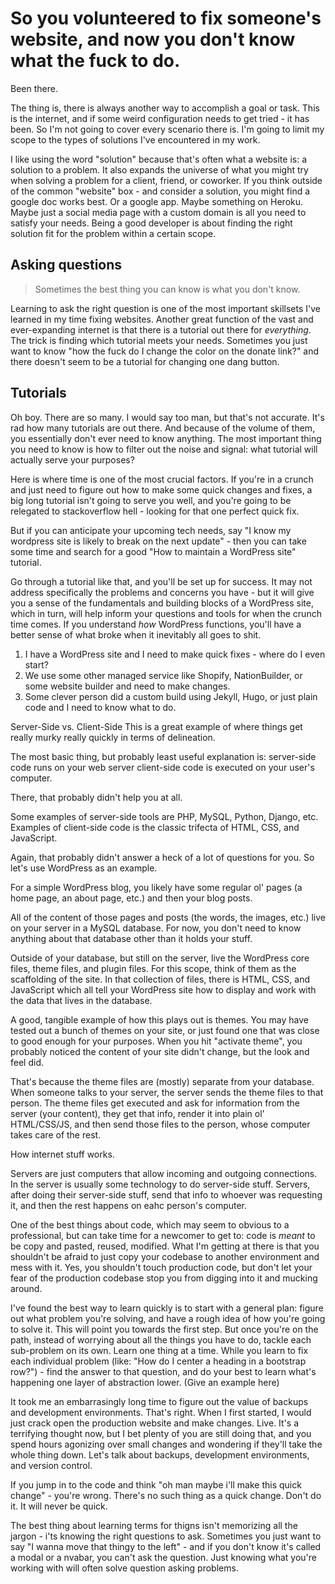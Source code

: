 # So you volunteered to fix someone's website, and now you don't know what the fuck to do.

Been there.

The thing is, there is always another way to accomplish a goal or task. This is the internet, and if some weird configuration needs to get tried - it has been. So I'm not going to cover every scenario there is. I'm going to limit my scope to the types of solutions I've encountered in my work.

I like using the word "solution" because that's often what a website is: a solution to a problem. It also expands the universe of what you might try when solving a problem for a client, friend, or coworker. If you think outside of the common "website" box - and consider a solution, you might find a google doc works best. Or a google app. Maybe something on Heroku. Maybe just a social media page with a custom domain is all you need to satisfy your needs. Being a good developer is about finding the right solution fit for the problem within a certain scope.

## Asking questions
> Sometimes the best thing you can know is what you don't know.

Learning to ask the right question is one of the most important skillsets I've learned in my time fixing websites. Another great function of the vast and ever-expanding internet is that there is a tutorial out there for *everything*. The trick is finding which tutorial meets your needs. Sometimes you just want to know "how the fuck do I change the color on the donate link?" and there doesn't seem to be a tutorial for changing one dang button.

## Tutorials

Oh boy. There are so many. I would say too man, but that's not accurate. It's rad how many tutorials are out there. And because of the volume of them, you essentially don't ever need to know anything. The most important thing you need to know is how to filter out the noise and signal: what tutorial will actually serve your purposes?

Here is where time is one of the most crucial factors. If you're in a crunch and just need to figure out how to make some quick changes and fixes, a big long tutorial isn't going to serve you well, and you're going to be relegated to stackoverflow hell - looking for that one perfect quick fix.

But if you can anticipate your upcoming tech needs, say "I know my wordpress site is likely to break on the next update" - then you can take some time and search for a good "How to maintain a WordPress site" tutorial.

Go through a tutorial like that, and you'll be set up for success. It may not address specifically the problems and concerns you have - but it will give you a sense of the fundamentals and building blocks of a WordPress site, which in turn, will help inform your questions and tools for when the crunch time comes. If you understand *how* WordPress functions, you'll have a better sense of what broke when it inevitably all goes to shit.

1. I have a WordPress site and I need to make quick fixes - where do I even start?
2. We use some other managed service like Shopify, NationBuilder, or some website builder and need to make changes.
3. Some clever person did a custom build using Jekyll, Hugo, or just plain code and I need to know what to do.

Server-Side vs. Client-Side
This is a great example of where things get really murky really quickly in terms of delineation.

The most basic thing, but probably least useful explanation is:
server-side code runs on your web server
client-side code is executed on your user's computer.

There, that probably didn't help you at all.

Some examples of server-side tools are PHP, MySQL, Python, Django, etc.
Examples of client-side code is the classic trifecta of HTML, CSS, and JavaScript.

Again, that probably didn't answer a heck of a lot of questions for you. So let's use WordPress as an example.

For a simple WordPress blog, you likely have some regular ol' pages (a home page, an about page, etc.) and then your blog posts.

All of the content of those pages and posts (the words, the images, etc.) live on your server in a MySQL database. For now, you don't need to know anything about that database other than it holds your stuff.

Outside of your database, but still on the server, live the WordPress core files, theme files, and plugin files. For this scope, think of them as the scaffolding of the site. In that collection of files, there is HTML, CSS, and JavaScript which all tell your WordPress site how to display and work with the data that lives in the database.

A good, tangible example of how this plays out is themes. You may have tested out a bunch of themes on your site, or just found one that was close to good enough for your purposes. When you hit "activate theme", you probably noticed the content of your site didn't change, but the look and feel did.

That's because the theme files are (mostly) separate from your database. When someone talks to your server, the server sends the theme files to that person. The theme files get executed and ask for information from the server (your content), they get that info, render it into plain ol' HTML/CSS/JS, and then send those files to the person, whose computer takes care of the rest.

How internet stuff works.

Servers are just computers that allow incoming and outgoing connections.
In the server is usually some technology to do server-side stuff.
Servers, after doing their server-side stuff, send that info to whoever was requesting it, and then the rest happens on eahc person's computer.

One of the best things about code, which may seem to obvious to a professional, but can take time for a newcomer to get to: code is *meant* to be copy and pasted, reused, modified. What I'm getting at there is that you shouldn't be afraid to just copy your codebase to another environment and mess with it. Yes, you shouldn't touch production code, but don't let your fear of the production codebase stop you from digging into it and mucking around.

I've found the best way to learn quickly is to start with a general plan: figure out what problem you're solving, and have a rough idea of how you're going to solve it. This will point you towards the first step. But once you're on the path, instead of worrying about all the things you have to do, tackle each sub-problem on its own. Learn one thing at a time. While you learn to fix each individual problem (like: "How do I center a heading in a bootstrap row?") - find the answer to that question, and do your best to learn what's happening one layer of abstraction lower. (Give an example here)

It took me an embarrasingly long time to figure out the value of backups and development environments. That's right. When I first started, I would just crack open the production website and make changes. Live. It's a terrifying thought now, but I bet plenty of you are still doing that, and you spend hours agonizing over small changes and wondering if they'll take the whole thing down. Let's talk about backups, development environments, and version control.

If you jump in to the code and think "oh man maybe i'll make this quick change" - you're wrong. There's no such thing as a quick change. Don't do it. It will never be quick.

The best thing about learning terms for thigns isn't memorizing all the jargon - i'ts knowing the right questions to ask. Sometimes you just want to say "I wanna move that thingy to the left" - and if you don't know it's called a modal or a nvabar, you can't ask the question. Just knowing what you're working with will often solve question asking problems.
